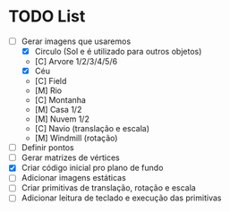 # TODO List

- [ ] Gerar imagens que usaremos
  - [X] Circulo (Sol e é utilizado para outros objetos)
  - [C] Arvore 1/2/3/4/5/6
  - [X] Céu
  - [C] Field
  - [M] Rio
  - [C] Montanha
  - [M] Casa 1/2
  - [M] Nuvem 1/2
  - [C] Navio (translação e escala)
  - [M] Windmill (rotação)
- [ ] Definir pontos
- [ ] Gerar matrizes de vértices
- [X] Criar código inicial pro plano de fundo
- [ ] Adicionar imagens estáticas
- [ ] Criar primitivas de translação, rotação e escala
- [ ] Adicionar leitura de teclado e execução das primitivas
